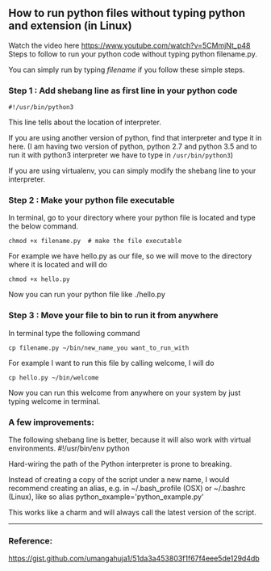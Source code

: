 ## How to run python files without typing python and extension (in Linux)
Watch the video here https://www.youtube.com/watch?v=5CMmjNt_p48
Steps to follow to run your python code without typing python filename.py.

You can simply run by typing *filename* if you follow these simple steps.

### Step 1 : Add shebang line as first line in your python code
```
#!/usr/bin/python3
```
This line tells about the location of interpreter.

If you are using another version of python, find that interpreter and type it in here. (I am having two version of python, python 2.7 and python 3.5 and to run it with python3 interpreter we have to type in ```/usr/bin/python3```)

If you are using virtualenv, you can simply modify the shebang line to your interpreter.

### Step 2 : Make your python file executable
In terminal, go to your directory where your python file is located and type the below command.
```
chmod +x filename.py  # make the file executable
```
For example we have hello.py as our file, so we will move to the directory where it is located and will do
```
chmod +x hello.py
```
Now you can run your python file like ./hello.py

### Step 3 : Move your file to bin to run it from anywhere
In terminal type the following command
```
cp filename.py ~/bin/new_name_you want_to_run_with
```
For example I want to run this file by calling welcome, I will do
```
cp hello.py ~/bin/welcome
```
Now you can run this welcome from anywhere on your system by just typing welcome in terminal.

### A few improvements:

The following shebang line is better, because it will also work with virtual environments.
#!/usr/bin/env python

Hard-wiring the path of the Python interpreter is prone to breaking.

Instead of creating a copy of the script under a new name, I would recommend creating an alias, e.g. in ~/.bash_profile (OSX) or ~/.bashrc (Linux), like so
alias python_example='python_example.py'

This works like a charm and will always call the latest version of the script.
________________________

### Reference:
https://gist.github.com/umangahuja1/51da3a453803f1f67f4eee5de129d4db
